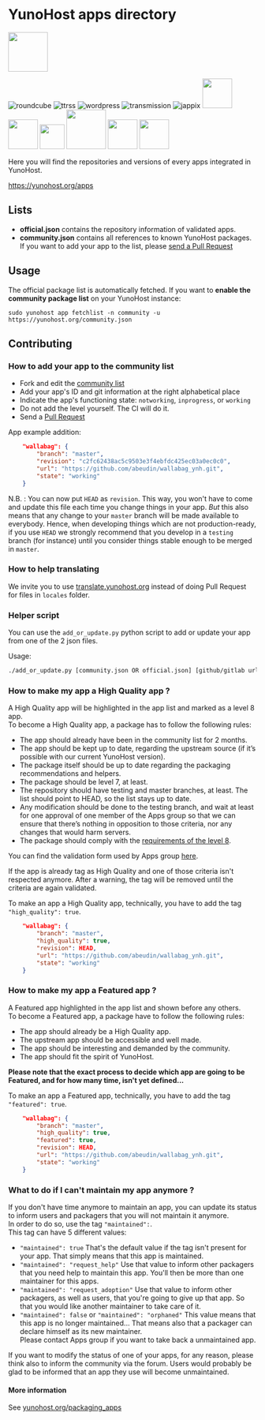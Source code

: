 # YunoHost apps directory

<img src="https://yunohost.org/logo.png" width=80>

![roundcube](https://yunohost.org/images/roundcube.png)
![ttrss](https://yunohost.org/images/ttrss.png)
![wordpress](https://yunohost.org/images/wordpress.png)
![transmission](https://yunohost.org/images/transmission.png)
![jappix](https://yunohost.org/images/jappix.png)
<img src="https://yunohost.org/images/freshrss_logo.png" width=60>
<img src="https://yunohost.org/images/Icons_mumble.svg" width=60>
<img src="https://yunohost.org/images/Lutim_small.png" width=50>
<img src="https://yunohost.org/images/PluXml-logo_transparent.png" width=80>
<img src="https://yunohost.org/images/rainloop_logo.png" width=60>
<img src="https://yunohost.org/images/Etherpad.svg" width=60>

Here you will find the repositories and versions of every apps integrated in YunoHost.

https://yunohost.org/apps


## Lists

 - **official.json** contains the repository information of validated apps.
 - **community.json** contains all references to known YunoHost packages. If you want to add your app to the list, please [send a Pull Request](#contributing)


## Usage

The official package list is automatically fetched. If you want to **enable the community package list** on your YunoHost instance:
```
sudo yunohost app fetchlist -n community -u https://yunohost.org/community.json
```


## Contributing

### How to add your app to the community list

* Fork and edit the [community list](https://github.com/YunoHost/apps/tree/master/community.json)
* Add your app's ID and git information at the right alphabetical place
* Indicate the app's functioning state: `notworking`, `inprogress`, or `working`
* Do not add the level yourself. The CI will do it.
* Send a [Pull Request](https://github.com/YunoHost/apps/pulls/)

App example addition:
```json
    "wallabag": {
        "branch": "master",
        "revision": "c2fc62438ac5c9503e3f4ebfdc425ec03a0ec0c0",
        "url": "https://github.com/abeudin/wallabag_ynh.git",
        "state": "working"
    }
```

N.B. : You can now put `HEAD` as `revision`. This way, you won't have to come and update this file each time you change things in your app. *But* this also means that any change to your `master` branch will be made available to everybody. Hence, when developing things which are not production-ready, if you use `HEAD` we strongly recommend that you develop in a `testing` branch (for instance) until you consider things stable enough to be merged in `master`.

### How to help translating

We invite you to use [translate.yunohost.org](https://translate.yunohost.org/) instead of doing Pull Request for files in `locales` folder.

### Helper script

You can use the <code>add_or_update.py</code> python script to add or update
your app from one of the 2 json files.

Usage:

```bash
./add_or_update.py [community.json OR official.json] [github/gitlab url OR app name [github/gitlab url OR app name [github/gitlab url OR app name ...]]]
```

### How to make my app a High Quality app ?

A High Quality app will be highlighted in the app list and marked as a level 8 app.  
To become a High Quality app, a package has to follow the following rules:

* The app should already have been in the community list for 2 months.
* The app should be kept up to date, regarding the upstream source (if it’s possible with our current YunoHost version).
* The package itself should be up to date regarding the packaging recommendations and helpers.
* The package should be level 7, at least.
* The repository should have testing and master branches, at least. The list should point to HEAD, so the list stays up to date.
* Any modification should be done to the testing branch, and wait at least for one approval of one member of the Apps group so that we can ensure that there’s nothing in opposition to those criteria, nor any changes that would harm servers.
* The package should comply with the [requirements of the level 8](https://github.com/YunoHost/doc/blob/master/packaging_apps_levels.md#level-8).

You can find the validation form used by Apps group [here](https://github.com/YunoHost/apps/blob/master/hq_validation_template.md).

If the app is already tag as High Quality and one of those criteria isn't respected anymore. After a warning, the tag will be removed until the criteria are again validated.

To make an app a High Quality app, technically, you have to add the tag ```"high_quality": true```.
```json
    "wallabag": {
        "branch": "master",
        "high_quality": true,
        "revision": HEAD,
        "url": "https://github.com/abeudin/wallabag_ynh.git",
        "state": "working"
    }
```

### How to make my app a Featured app ?

A Featured app highlighted in the app list and shown before any others.  
To become a Featured app, a package have to follow the following rules:

* The app should already be a High Quality app.
* The upstream app should be accessible and well made.
* The app should be interesting and demanded by the community.
* The app should fit the spirit of YunoHost.

**Please note that the exact process to decide which app are going to be Featured, and for how many time, isn't yet defined...**

To make an app a Featured app, technically, you have to add the tag ```"featured": true```.
```json
    "wallabag": {
        "branch": "master",
        "high_quality": true,
        "featured": true,
        "revision": HEAD,
        "url": "https://github.com/abeudin/wallabag_ynh.git",
        "state": "working"
    }
```

### What to do if I can't maintain my app anymore ?

If you don't have time anymore to maintain an app, you can update its status to inform users and packagers that you will not maintain it anymore.  
In order to do so, use the tag `"maintained":`.  
This tag can have 5 different values:
- `"maintained": true` That's the default value if the tag isn't present for your app. That simply means that this app is maintained.
- `"maintained": "request_help"` Use that value to inform other packagers that you need help to maintain this app. You'll then be more than one maintainer for this apps.
- `"maintained": "request_adoption"` Use that value to inform other packagers, as well as users, that you're going to give up that app. So that you would like another maintainer to take care of it.
- `"maintained": false` or `"maintained": "orphaned"` This value means that this app is no longer maintained... That means also that a packager can declare himself as its new maintainer.  
Please contact Apps group if you want to take back a unmaintained app.

If you want to modify the status of one of your apps, for any reason, please think also to inform the community via the forum. Users would probably be glad to be informed that an app they use will become unmaintained.

#### More information
See [yunohost.org/packaging_apps](https://yunohost.org/packaging_apps)
